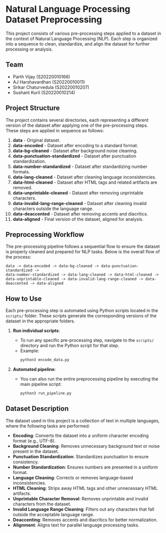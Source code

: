 # Natural Language Processing Dataset Preprocessing

This project consists of various pre-processing steps applied to a dataset in the context of Natural Language Processing (NLP). Each step is organized into a sequence to clean, standardize, and align the dataset for further processing or analysis.

## Team
- Parth Vijay (S20220010166)
- AJ Harshavardhan (S20220010011)
- Srikar Chaturvedula (S20220010207)
- Sushant Kuril (S20220010214)

## Project Structure

The project contains several directories, each representing a different version of the dataset after applying one of the pre-processing steps. These steps are applied in sequence as follows:

1. **data** - Original dataset.
2. **data-encoded** - Dataset after encoding to a standard format.
3. **data-bg-cleaned** - Dataset after background noise cleaning.
4. **data-punctuation-standardized** - Dataset after punctuation standardization.
5. **data-number-standardized** - Dataset after standardizing number formats.
6. **data-lang-cleaned** - Dataset after cleaning language inconsistencies.
7. **data-html-cleaned** - Dataset after HTML tags and related artifacts are removed.
8. **data-unprintable-cleaned** - Dataset after removing unprintable characters.
9. **data-invalid-lang-range-cleaned** - Dataset after cleaning invalid characters outside the language range.
10. **data-deaccented** - Dataset after removing accents and diacritics.
11. **data-aligned** - Final version of the dataset, aligned for analysis.

## Preprocessing Workflow

The pre-processing pipeline follows a sequential flow to ensure the dataset is properly cleaned and prepared for NLP tasks. Below is the overall flow of the process:

```
data -> data-encoded -> data-bg-cleaned -> data-punctuation-standardized -> 
data-number-standardized -> data-lang-cleaned -> data-html-cleaned -> 
data-unprintable-cleaned -> data-invalid-lang-range-cleaned -> data-deaccented -> data-aligned
```

## How to Use

Each pre-processing step is automated using Python scripts located in the `scripts/` folder. These scripts generate the corresponding versions of the dataset in the appropriate folders.

1. **Run individual scripts**: 
   - To run any specific pre-processing step, navigate to the `scripts/` directory and run the Python script for that step.
   - Example:
     ```bash
     python3 encode_data.py
     ```
   
2. **Automated pipeline**: 
   - You can also run the entire preprocessing pipeline by executing the main pipeline script:
     ```bash
     python3 run_pipeline.py
     ```

## Dataset Description

The dataset used in this project is a collection of text in multiple languages, where the following tasks are performed:

- **Encoding**: Converts the dataset into a uniform character encoding format (e.g., UTF-8).
- **Background Cleaning**: Removes unnecessary background text or noise present in the dataset.
- **Punctuation Standardization**: Standardizes punctuation to ensure consistency.
- **Number Standardization**: Ensures numbers are presented in a uniform format.
- **Language Cleaning**: Corrects or removes language-based inconsistencies.
- **HTML Cleaning**: Strips away HTML tags and other unnecessary HTML artifacts.
- **Unprintable Character Removal**: Removes unprintable and invalid characters from the dataset.
- **Invalid Language Range Cleaning**: Filters out any characters that fall outside the acceptable language range.
- **Deaccenting**: Removes accents and diacritics for better normalization.
- **Alignment**: Aligns text for parallel language processing tasks.
